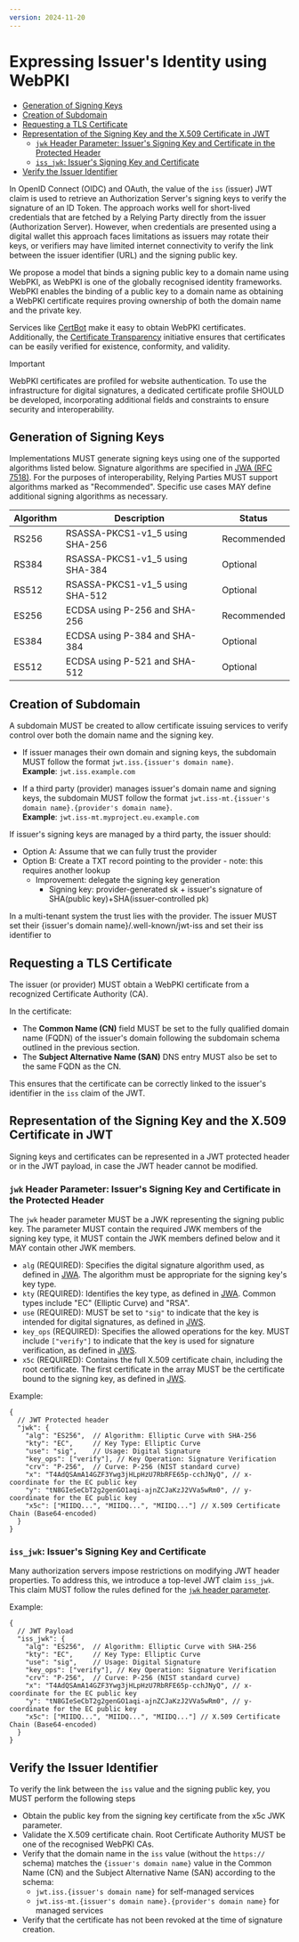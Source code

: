 ```yaml
---
version: 2024-11-20
---
```


# Expressing Issuer's Identity using WebPKI <!-- omit in toc -->

- [Generation of Signing Keys](#generation-of-signing-keys)
- [Creation of Subdomain](#creation-of-subdomain)
- [Requesting a TLS Certificate](#requesting-a-tls-certificate)
- [Representation of the Signing Key and the X.509 Certificate in JWT](#representation-of-the-signing-key-and-the-x509-certificate-in-jwt)
  - [`jwk` Header Parameter: Issuer's Signing Key and Certificate in the Protected Header](#jwk-header-parameter-issuers-signing-key-and-certificate-in-the-protected-header)
  - [`iss_jwk`: Issuer's Signing Key and Certificate](#iss_jwk-issuers-signing-key-and-certificate)
- [Verify the Issuer Identifier](#verify-the-issuer-identifier)

In OpenID Connect (OIDC) and OAuth, the value of the `iss` (issuer) JWT claim is used to retrieve an Authorization Server's signing keys to verify the signature of an ID Token. The approach works well for short-lived credentials that are fetched by a Relying Party directly from the issuer (Authorization Server). However, when credentials are presented using a digital wallet this approach faces limitations as issuers may rotate their keys, or verifiers may have limited internet connectivity to verify the link between the issuer identifier (URL) and the signing public key.

We propose a model that binds a signing public key to a domain name using WebPKI, as WebPKI is one of the globally recognised identity frameworks. WebPKI enables the binding of a public key to a domain name as obtaining a WebPKI certificate requires proving ownership of both the domain name and the private key.

Services like [CertBot](https://certbot.eff.org/) make it easy to obtain WebPKI certificates. Additionally, the [Certificate Transparency](https://certificate.transparency.dev/) initiative ensures that certificates can be easily verified for existence, conformity, and validity.

> [!IMPORTANT]
> WebPKI certificates are profiled for website authentication. To use the infrastructure for digital signatures, a dedicated certificate profile SHOULD be developed, incorporating additional fields and constraints to ensure security and interoperability.

## Generation of Signing Keys

Implementations MUST generate signing keys using one of the supported algorithms listed below. Signature algorithms are specified in [JWA (RFC 7518)](https://datatracker.ietf.org/doc/html/rfc7518). For the purposes of interoperability, Relying Parties MUST support algorithms marked as "Recommended". Specific use cases MAY define additional signing algorithms as necessary.

| Algorithm | Description                     | Status      |
| --------- | ------------------------------- | ----------- |
| RS256     | RSASSA-PKCS1-v1_5 using SHA-256 | Recommended |
| RS384     | RSASSA-PKCS1-v1_5 using SHA-384 | Optional    |
| RS512     | RSASSA-PKCS1-v1_5 using SHA-512 | Optional    |
| ES256     | ECDSA using P-256 and SHA-256   | Recommended |
| ES384     | ECDSA using P-384 and SHA-384   | Optional    |
| ES512     | ECDSA using P-521 and SHA-512   | Optional    |

## Creation of Subdomain

A subdomain MUST be created to allow certificate issuing services to verify control over both the domain name and the signing key.

- If issuer manages their own domain and signing keys, the subdomain MUST follow the format `jwt.iss.{issuer's domain name}`.  
  **Example**: `jwt.iss.example.com`
  
- If a third party (provider) manages issuer's domain name and signing keys, the subdomain MUST follow the format `jwt.iss-mt.{issuer's domain name}.{provider's domain name}`.  
  **Example**: `jwt.iss-mt.myproject.eu.example.com`

If issuer's signing keys are managed by a third party, the issuer should:

- Option A: Assume that we can fully trust the provider
- Option B: Create a TXT record pointing to the provider - note: this requires another lookup
  - Improvement: delegate the signing key generation
    - Signing key: provider-generated sk + issuer's signature of SHA(public key)+SHA(issuer-controlled pk)

In a multi-tenant system the trust lies with the provider. The issuer MUST set their {issuer's domain name}/.well-known/jwt-iss and set their iss identifier to 

## Requesting a TLS Certificate

The issuer (or provider) MUST obtain a WebPKI certificate from a recognized Certificate Authority (CA).

In the certificate:

- The **Common Name (CN)** field MUST be set to the fully qualified domain name (FQDN) of the issuer's domain following the subdomain schema outlined in the previous section.
- The **Subject Alternative Name (SAN)** DNS entry MUST also be set to the same FQDN as the CN.

This ensures that the certificate can be correctly linked to the issuer's identifier in the `iss` claim of the JWT.

## Representation of the Signing Key and the X.509 Certificate in JWT

Signing keys and certificates can be represented in a JWT protected header or in the JWT payload, in case the JWT header cannot be modified.

### `jwk` Header Parameter: Issuer's Signing Key and Certificate in the Protected Header

The `jwk` header parameter MUST be a JWK representing the signing public key. The parameter MUST contain the required JWK members of the signing key type, it MUST contain the JWK members defined below and it MAY contain other JWK members.

- `alg` (REQUIRED): Specifies the digital signature algorithm used, as defined in [JWA](https://datatracker.ietf.org/doc/html/rfc7518). The algorithm must be appropriate for the signing key's key type.
- `kty` (REQUIRED): Identifies the key type, as defined in [JWA](https://datatracker.ietf.org/doc/html/rfc7518). Common types include "EC" (Elliptic Curve) and "RSA".
- `use` (REQUIRED): MUST be set to `"sig"` to indicate that the key is intended for digital signatures, as defined in [JWS](https://datatracker.ietf.org/doc/html/rfc7517).
- `key_ops` (REQUIRED): Specifies the allowed operations for the key. MUST include `["verify"]` to indicate that the key is used for signature verification, as defined in [JWS](https://datatracker.ietf.org/doc/html/rfc7517).
- `x5c` (REQUIRED): Contains the full X.509 certificate chain, including the root certificate. The first certificate in the array MUST be the certificate bound to the signing key, as defined in [JWS](https://datatracker.ietf.org/doc/html/rfc7517).

Example:

```jsonc
{
  // JWT Protected header
  "jwk": {
    "alg": "ES256",  // Algorithm: Elliptic Curve with SHA-256
    "kty": "EC",     // Key Type: Elliptic Curve
    "use": "sig",    // Usage: Digital Signature
    "key_ops": ["verify"], // Key Operation: Signature Verification
    "crv": "P-256",  // Curve: P-256 (NIST standard curve)
    "x": "T4AdQSAmA14GZF3Ywg3jHLpHzU7RbRFE65p-cchJNyQ", // x-coordinate for the EC public key
    "y": "tN8GIeSeCbT2g2genGO1aqi-ajnZCJaKzJ2VVa5wRm0", // y-coordinate for the EC public key
    "x5c": ["MIIDQ...", "MIIDQ...", "MIIDQ..."] // X.509 Certificate Chain (Base64-encoded)
  }
}
```

### `iss_jwk`: Issuer's Signing Key and Certificate

Many authorization servers impose restrictions on modifying JWT header properties. To address this, we introduce a top-level JWT claim `iss_jwk`. This claim MUST follow the rules defined for the [`jwk` header parameter](#jwk-header-parameter-issuers-signing-key-and-certificate-in-the-protected-header).

Example:

```jsonc
{
  // JWT Payload
  "iss_jwk": {
    "alg": "ES256",  // Algorithm: Elliptic Curve with SHA-256
    "kty": "EC",     // Key Type: Elliptic Curve
    "use": "sig",    // Usage: Digital Signature
    "key_ops": ["verify"], // Key Operation: Signature Verification
    "crv": "P-256",  // Curve: P-256 (NIST standard curve)
    "x": "T4AdQSAmA14GZF3Ywg3jHLpHzU7RbRFE65p-cchJNyQ", // x-coordinate for the EC public key
    "y": "tN8GIeSeCbT2g2genGO1aqi-ajnZCJaKzJ2VVa5wRm0", // y-coordinate for the EC public key
    "x5c": ["MIIDQ...", "MIIDQ...", "MIIDQ..."] // X.509 Certificate Chain (Base64-encoded)
  }
}
```

## Verify the Issuer Identifier

To verify the link between the `iss` value and the signing public key, you MUST perform the following steps

- Obtain the public key from the signing key certificate from the x5c JWK parameter.
- Validate the X.509 certificate chain. Root Certificate Authority MUST be one of the recognised WebPKI CAs.
- Verify that the domain name in the `iss` value (without the `https://` schema) matches the `{issuer's domain name}` value in the Common Name (CN) and the Subject Alternative Name (SAN) according to the schema:
  - `jwt.iss.{issuer's domain name}` for self-managed services
  - `jwt.iss-mt.{issuer's domain name}.{provider's domain name}` for managed services
- Verify that the certificate has not been revoked at the time of signature creation.
